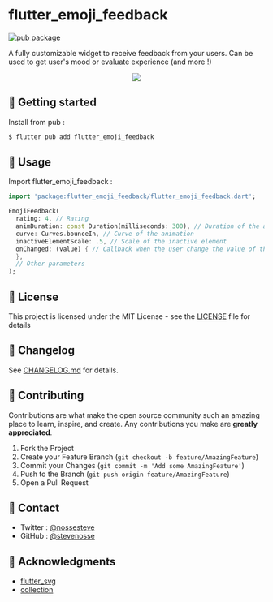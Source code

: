 # flutter_emoji_feedback 
[![pub package](https://img.shields.io/pub/v/flutter_emoji_feedback.svg)](https://pub.dartlang.org/packages/flutter_emoji_feedback)

A fully customizable widget to receive feedback from your users. Can be used to get user's mood or evaluate experience (and more !)

<div align="center">
<img src="https://github.com/stevenosse/flutter_emoji_feedback/blob/main/demo.gif?raw=true" />
</div>

## 🚀 Getting started

Install from pub :
```dart
$ flutter pub add flutter_emoji_feedback
```

## 📔 Usage 

Import flutter_emoji_feedback :

```dart
import 'package:flutter_emoji_feedback/flutter_emoji_feedback.dart';
```

```dart
EmojiFeedback(
  rating: 4, // Rating 
  animDuration: const Duration(milliseconds: 300), // Duration of the animation
  curve: Curves.bounceIn, // Curve of the animation
  inactiveElementScale: .5, // Scale of the inactive element
  onChanged: (value) { // Callback when the user change the value of the emoji
  },
  // Other parameters
);
```

## 📝 License

This project is licensed under the MIT License - see the [LICENSE](LICENSE) file for details

## 📄 Changelog

See [CHANGELOG.md](CHANGELOG.md) for details.

## 📄 Contributing

Contributions are what make the open source community such an amazing place to learn, inspire, and create. Any contributions you make are **greatly appreciated**.

1. Fork the Project
2. Create your Feature Branch (`git checkout -b feature/AmazingFeature`)
3. Commit your Changes (`git commit -m 'Add some AmazingFeature'`)
4. Push to the Branch (`git push origin feature/AmazingFeature`)
5. Open a Pull Request

## 📄 Contact

- Twitter : [@nossesteve](https://twitter.com/nossesteve)
- GitHub : [@stevenosse](https://github.com/stevenosse)

## 📄 Acknowledgments

- [flutter_svg](https://pub.dev/packages/flutter_svg)
- [collection](https://pub.dev/packages/collection)
